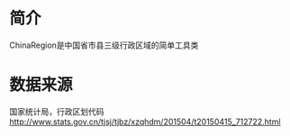 # 简介
ChinaRegion是中国省市县三级行政区域的简单工具类

# 数据来源
国家统计局，行政区划代码 http://www.stats.gov.cn/tjsj/tjbz/xzqhdm/201504/t20150415_712722.html

